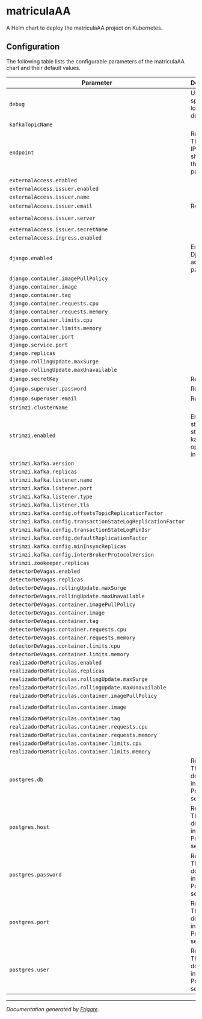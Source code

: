 matriculaAA
===========

A Helm chart to deploy the matriculaAA project on Kubernetes.


## Configuration

The following table lists the configurable parameters of the matriculaAA chart and their default values.

| Parameter                | Description             | Default        |
| ------------------------ | ----------------------- | -------------- |
| `debug` | Useful to speed up local debugging. | `false` |
| `kafkaTopicName` |  | `"vaga_disponivel"` |
| `endpoint` | Required. The DNS or IP that should host the admin panel. | `` |
| `externalAccess.enabled` |  | `true` |
| `externalAccess.issuer.enabled` |  | `true` |
| `externalAccess.issuer.name` |  | `"letsencrypt-prod"` |
| `externalAccess.issuer.email` | Required. | `` |
| `externalAccess.issuer.server` |  | `"https://acme-v02.api.letsencrypt.org/directory"` |
| `externalAccess.issuer.secretName` |  | `"letsencrypt-secret-prod"` |
| `externalAccess.ingress.enabled` |  | `true` |
| `django.enabled` | Enable the Django admin panel. | `true` |
| `django.container.imagePullPolicy` |  | `"Always"` |
| `django.container.image` |  | `"api_production_django"` |
| `django.container.tag` |  | `"latest"` |
| `django.container.requests.cpu` |  | `"100m"` |
| `django.container.requests.memory` |  | `"60Mi"` |
| `django.container.limits.cpu` |  | `"500m"` |
| `django.container.limits.memory` |  | `"500Mi"` |
| `django.container.port` |  | `5000` |
| `django.service.port` |  | `80` |
| `django.replicas` |  | `3` |
| `django.rollingUpdate.maxSurge` |  | `1` |
| `django.rollingUpdate.maxUnavailable` |  | `0` |
| `django.secretKey` | Required. | `` |
| `django.superuser.password` | Required. | `` |
| `django.superuser.email` | Required. | `` |
| `strimzi.clusterName` |  | `"kafka-cluster"` |
| `strimzi.enabled` | Enables standalone strimzi-kafka-operator install. | `"false"` |
| `strimzi.kafka.version` |  | `"3.6.0"` |
| `strimzi.kafka.replicas` |  | `1` |
| `strimzi.kafka.listener.name` |  | `"plain"` |
| `strimzi.kafka.listener.port` |  | `9092` |
| `strimzi.kafka.listener.type` |  | `"internal"` |
| `strimzi.kafka.listener.tls` |  | `false` |
| `strimzi.kafka.config.offsetsTopicReplicationFactor` |  | `1` |
| `strimzi.kafka.config.transactionStateLogReplicationFactor` |  | `1` |
| `strimzi.kafka.config.transactionStateLogMinIsr` |  | `1` |
| `strimzi.kafka.config.defaultReplicationFactor` |  | `1` |
| `strimzi.kafka.config.minInsyncReplicas` |  | `1` |
| `strimzi.kafka.config.interBrokerProtocolVersion` |  | `"3.6"` |
| `strimzi.zookeeper.replicas` |  | `1` |
| `detectorDeVagas.enabled` |  | `true` |
| `detectorDeVagas.replicas` |  | `1` |
| `detectorDeVagas.rollingUpdate.maxSurge` |  | `1` |
| `detectorDeVagas.rollingUpdate.maxUnavailable` |  | `0` |
| `detectorDeVagas.container.imagePullPolicy` |  | `"Always"` |
| `detectorDeVagas.container.image` |  | `"matriculaaa-detector-de-vagas"` |
| `detectorDeVagas.container.tag` |  | `"latest"` |
| `detectorDeVagas.container.requests.cpu` |  | `"1000m"` |
| `detectorDeVagas.container.requests.memory` |  | `"600Mi"` |
| `detectorDeVagas.container.limits.cpu` |  | `"1000m"` |
| `detectorDeVagas.container.limits.memory` |  | `"600Mi"` |
| `realizadorDeMatriculas.enabled` |  | `true` |
| `realizadorDeMatriculas.replicas` |  | `1` |
| `realizadorDeMatriculas.rollingUpdate.maxSurge` |  | `1` |
| `realizadorDeMatriculas.rollingUpdate.maxUnavailable` |  | `0` |
| `realizadorDeMatriculas.container.imagePullPolicy` |  | `"Always"` |
| `realizadorDeMatriculas.container.image` |  | `"matriculaaa-realizador-de-matriculas"` |
| `realizadorDeMatriculas.container.tag` |  | `"latest"` |
| `realizadorDeMatriculas.container.requests.cpu` |  | `"1000m"` |
| `realizadorDeMatriculas.container.requests.memory` |  | `"600Mi"` |
| `realizadorDeMatriculas.container.limits.cpu` |  | `"1000m"` |
| `realizadorDeMatriculas.container.limits.memory` |  | `"600Mi"` |
| `postgres.db` | Required. This chart doesn't include a PostgreSQL server. | `` |
| `postgres.host` | Required. This chart doesn't include a PostgreSQL server. | `` |
| `postgres.password` | Required. This chart doesn't include a PostgreSQL server. | `` |
| `postgres.port` | Required. This chart doesn't include a PostgreSQL server. | `` |
| `postgres.user` | Required. This chart doesn't include a PostgreSQL server. | `` |

---
_Documentation generated by [Frigate](https://frigate.readthedocs.io)._

